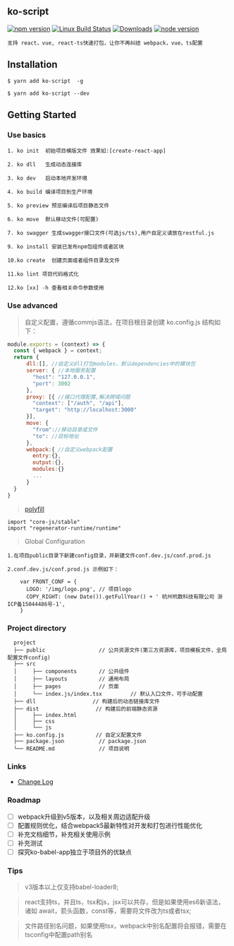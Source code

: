 ## ko-script

[![npm version](https://img.shields.io/npm/v/ts-loader.svg)](https://www.npmjs.com/package/ko-script)
[![Linux Build Status](https://travis-ci.org/TypeStrong/ts-loader.svg?branch=master)](https://npmjs.org/package/ko-script)
[![Downloads](http://img.shields.io/npm/dm/ts-loader.svg)](https://npmjs.org/package/ko-script)
[![node version](https://img.shields.io/node/v/ts-loader.svg)](https://www.npmjs.com/package/ko-script)

```text
支持 react，vue, react-ts快速打包，让你不再纠结 webpack，vue，ts配置
```
## Installation
```text
$ yarn add ko-script  -g 

$ yarn add ko-script --dev
```

## Getting Started

### Use basics
```text
1. ko init  初始项目模版文件 效果如:[create-react-app]

2. ko dll   生成动态连接库

3. ko dev   启动本地开发环境

4. ko build 编译项目到生产环境

5. ko preview 预览编译后项目静态文件

6. ko move  默认移动文件(可配置)

7. ko swagger 生成swagger接口文件(可选js/ts),用户自定义请放在restful.js

9. ko install 安装已发布npm包组件或者区块

10.ko create  创建页面或者组件目录及文件

11.ko lint 项目代码格式化

12.ko [xx] -h 查看相关命令参数使用
```

### Use advanced
> 自定义配置，遵循commjs语法，在项目根目录创建 ko.config.js 结构如下：
```js
module.exports = (context) => {
  const { webpack } = context;
  return {
      dll:[], //自定义dll打包modules，默认dependencies中的模块包
      server: { //本地服务配置
        "host": "127.0.0.1",
        "port": 3002
      },
      proxy: [{ //接口代理配置,解决跨域问题
        "context": ["/auth", "/api"],
        "target": "http://localhost:3000"
      }],
      move: {
        "from"://移动目录或文件
        "to": //目标地址
      },
      webpack:{ //自定义webpack配置
        entry:{},
        output:{},
        modules:{}
        ...
      }
  }
}
```

> [polyfill](https://babeljs.io/docs/en/babel-polyfill)
```text
import "core-js/stable" 
import "regenerator-runtime/runtime"
```

> Global Configuration

```text
1.在项目public目录下新建config目录，并新建文件conf.dev.js/conf.prod.js

2.conf.dev.js/conf.prod.js 示例如下：

    var FRONT_CONF = {
      LOGO: '/img/logo.png', // 项目logo
      COPY_RIGHT: (new Date()).getFullYear() + ' 杭州玳数科技有限公司 浙ICP备15044486号-1',
    }

```


### Project directory
```
  project
  ├── public                 // 公共资源文件(第三方资源库，项目模板文件，全局配置文件config)
  ├── src
  │     ├── components       // 公共组件
  │     ├── layouts          // 通用布局
  │     ├── pages            // 页面
  │     └── index.js/index.tsx         // 默认入口文件，可手动配置
  ├── dll                  // 构建后的动态链接库文件
  ├── dist                  // 构建后的前端静态资源
  │     ├── index.html
  │     ├── css
  │     └── js
  ├── ko.config.js          // 自定义配置文件
  ├── package.json           // package.json
  └── README.md              // 项目说明
```

### Links

- [Change Log](CHANGELOG.md)

### Roadmap

- [ ] webpack升级到v5版本，以及相关周边适配升级
- [ ] 配置规则优化，结合webpack5最新特性对开发和打包进行性能优化
- [ ] 补充文档细节，补充相关使用示例
- [ ] 补充测试
- [ ] 探究ko-babel-app独立于项目外的优缺点

### Tips
> v3版本以上仅支持babel-loader8;

> react支持ts，并且ts，tsx和js，jsx可以共存，但是如果使用es6新语法，诸如 await，箭头函数，const等，需要将文件改为ts或者tsx;

> 文件路径别名问题，如果使用tsx，webpack中别名配置将会报错，需要在tsconfig中配置path别名




